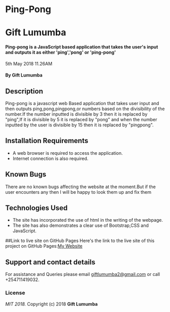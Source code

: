 
  # Ping-Pong
  # Gift Lumumba
  #### Ping-pong is a JavaScript based application that takes the user's input and outputs it as either 'ping','pong' or 'ping-pong'
  5th May 2018 11.26AM
  #### By **Gift Lumumba**
  ## Description
  Ping-pong is a javascript web Based application that takes user input and then outputs ping,pong,pingpong,or numbers based on the divisibility of the number.If the number inputted is divisible by 3 then it is replaced by "ping",If it is divisible by 5 it is replaced by "pong" and when the number inputted by the user is divisible by 15 then it is replaced by "pingpong".
  ## Installation Requirements
  * A web browser is required to access the application.
  * Internet connection is also required.

  ## Known Bugs
  There are no known bugs affecting the website at the moment.But if the user encounters any then I will be happy to look them up and fix them
  ## Technologies Used
  * The site has incorporated the use of html in the writing of the webpage.
  * The site has also demonstrates a clear use of Bootstrap,CSS and JavaScript.

  ##Link to live site on GitHub Pages
  Here's the link to the live site of this project on GitHub Pages:[My Website](https://gift-lumumba.github.io/Ping-Pong/)

  ## Support and contact details
  For assistance and Queries please email giftlumumba2@gmail.com or call +254711419032.
  ### License
  *MIT 2018.*
  Copyright (c) 2018 **Gift Lumumba**